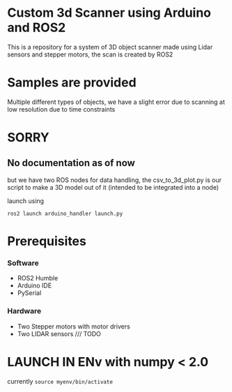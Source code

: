 # Custom 3d Scanner using Arduino and ROS2

This is a repository for a system of 3D object scanner made using Lidar sensors and stepper motors, the scan is created by ROS2

# Samples are provided
Multiple different types of objects, we have a slight error due to scanning at low resolution due to time constraints


# SORRY
## No documentation as of now

but  we have two ROS nodes for data handling, the csv_to_3d_plot.py is our script to make a 3D model out of it (intended to be integrated into a node)

launch using 
```
ros2 launch arduino_handler launch.py
```

# Prerequisites
### Software
- ROS2 Humble
- Arduino IDE
- PySerial

### Hardware
- Two Stepper motors with motor drivers
- Two LIDAR sensors /// TODO

# LAUNCH IN ENv with numpy < 2.0
currently 
``` source myenv/bin/activate ```

